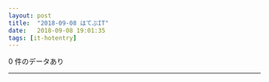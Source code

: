```yaml
---
layout: post
title:  "2018-09-08 はてぶIT"
date:   2018-09-08 19:01:35
tags: [it-hotentry]
---
```

0 件のデータあり

<hr>
